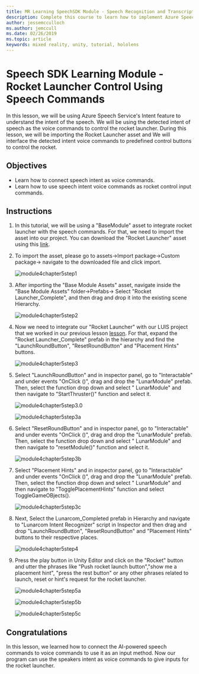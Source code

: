 ```yaml
---
title: MR Learning SpeechSDK Module - Speech Recognition and Transcription
description: Complete this course to learn how to implement Azure Speech SDK within a mixed reality application.
author: jessemcculloch
ms.author: jemccull
ms.date: 02/26/2019
ms.topic: article
keywords: mixed reality, unity, tutorial, hololens
---
```


# Speech SDK Learning Module - Rocket Launcher Control Using Speech Commands

In this lesson, we will be using Azure Speech Service's Intent feature to understand the intent of the speech. We will be using the detected intent of speech as the voice commands to control the rocket launcher. During this lesson, we will be importing the Rocket Launcher asset and We will interface the detected intent voice commands to predefined control buttons to control the rocket.

## Objectives

- Learn how to connect speech intent as voice commands.
- Learn how to use speech intent voice commands as rocket control input commands.

## Instructions

1. In this tutorial, we will be using a "BaseModule" asset to integrate rocket launcher with the speech commands. For that, we need to import the asset into our project. You can download the "Rocket Launcher" asset using this [link](https://github.com/microsoft/MixedRealityLearning/releases/tag/1.2).

2. To import the asset, please go to assets->Import package->Custom package-> navigate to the downloaded file and click import.

    ![module4chapter5step1](images/module4chapter5step1.PNG)

3. After importing the  "Base Module Assets" asset, navigate inside the "Base Module Assets" folder->Prefabs-> Select "Rocket Launcher_Complete", and then drag and drop it into the existing scene Hierarchy.

    ![module4chapter5step2](images/module4chapter5step2.PNG)

4. Now we need to integrate our "Rocket Launcher" with our LUIS project that we worked in our previous lesson [lesson](mrlearning-speechSDK-ch4.md). For that, expand the "Rocket Launcher_Complete" prefab in the hierarchy and find the "LaunchRoundButton", "ResetRoundButton" and "Placement Hints" buttons.

    ![module4chapter5step3](images/module4chapter5step3.PNG)

5. Select "LaunchRoundButton" and in inspector panel, go to "Interactable" and under events "OnClick ()", drag and drop the "LunarModule" prefab. Then, select the function drop down and select " LunarModule" and then navigate to "StartThruster()" function and select it.

    ![module4chapter5step3.0](images/module4chapter5step3.0.PNG)

    ![module4chapter5step3a](images/module4chapter5step3a.PNG)

6. Select "ResetRoundButton" and in inspector panel, go to "Interactable" and under events "OnClick ()", drag and drop the "LunarModule" prefab. Then, select the function drop down and select " LunarModule" and then navigate to "resetModule()" function and select it.

    ![module4chapter5step3b](images/module4chapter5step3b.PNG)

7. Select "Placement Hints" and in inspector panel, go to "Interactable" and under events "OnClick ()", drag and drop the "LunarModule" prefab. Then, select the function drop down and select " LunarModule" and then navigate to "TogglePlacementHints" function and select ToggleGameOBjects().

    ![module4chapter5step3c](images/module4chapter5step3c.PNG)

8. Next, Select the Lunarcom_Completed prefab in Hierarchy and navigate to "Lunarcom Intent Recognizer" script in Inspector and then drag and drop  "LaunchRoundButton", "ResetRoundButton" and "Placement Hints" buttons to their respective places.

    ![module4chapter5step4](images/module4chapter5step4.PNG)

9. Press the play button in Unity Editor and click on the "Rocket" button and utter the phrases like "Push rocket launch button","show me a placement hint", "press the rest button" or any other phrases related to launch, reset or hint's request for the rocket launcher.

    ![module4chapter5step5a](images/module4chapter5step5a.PNG)

    ![module4chapter5step5b](images/module4chapter5step5b.PNG)

    ![module4chapter5step5c](images/module4chapter5step5c.PNG)

## Congratulations

In this lesson, we learned how to connect the AI-powered speech commands to voice commands to use it as an input method. Now our program can use the speakers intent as voice commands to give inputs for the rocket launcher.
